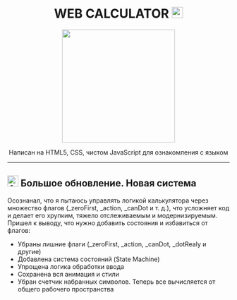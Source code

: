 <h1 align="center">WEB CALCULATOR <img src="https://raw.githubusercontent.com/Tarikul-Islam-Anik/Animated-Fluent-Emojis/master/Emojis/Smilies/Alien%20Monster.png" alt="Alien Monster" width="25" height="25" /></h1>
<p align="center"><img src="https://user-images.githubusercontent.com/74038190/219923809-b86dc415-a0c2-4a38-bc88-ad6cf06395a8.gif" height="256"/></p>
<p align="center">Написан на HTML5, CSS, чистом JavaScript для ознакомления с языком</p>

<hr>

<h2><img src="https://raw.githubusercontent.com/Tarikul-Islam-Anik/Animated-Fluent-Emojis/master/Emojis/Smilies/Alien.png" alt="Alien" width="25" height="25" /> Большое обновление. Новая система</h2>
<p>Осознанал, что я пытаюсь управлять логикой калькулятора через множество флагов (_zeroFirst, _action, _canDot и т. д.), что усложняет код и делает его хрупким, тяжело отслеживаемым и модернизируемым. Пришел к выводу, что нужно добавить состояния и избавиться от флагов:</p>
<ul>
  <li>Убраны лишние флаги (_zeroFirst, _action, _canDot, _dotRealy и другие)</li>
  <li>Добавлена система состояний (State Machine)</li>
  <li>Упрощена логика обработки ввода</li>
  <li>Сохранена вся анимация и стили</li>
  <li>Убран счетчик набранных символов. Теперь все вычисляется от общего рабочего пространства</li>
</ul>
